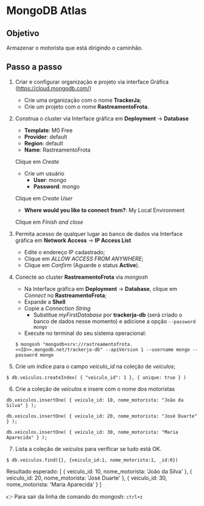 <h1>MongoDB Atlas</h1>

## Objetivo 

<p align="justify">
  Armazenar o motorista que está dirigindo o caminhão. 
</p>

## Passo a passo

1. Criar e configurar organização e projeto via interface Gráfica (https://cloud.mongodb.com/)
	* Crie uma organização com o nome **TrackerJa**;
	* Crie um projeto com o nome **RastreamentoFrota**.
	
2. Construa o cluster via Interface gráfica em **Deployment** -> **Database**

	* **Template**: M0 Free
	* **Provider**: default
	* **Region**: default
	* **Name**: RastreamentoFrota
	
	Clique em _Create_
	
	* Crie um usuário
		* **User**: mongo
		* **Password**: mongo
		
	Clique em _Create User_
	
	* **Where would you like to connect from?**: My Local Environment
	
	Clique em _Finish and close_
	
3. Permita acesso de qualquer lugar ao banco de dados via Interface gráfica em **Network Access** -> **IP Access List**

	* Edite o endereço IP cadastrado;
	* Clique em _ALLOW ACCESS FROM ANYWHERE_;
	* Clique em _Confirm_ (Aguarde o status **Active**).
	
4. Conecte ao cluster **RastreamentoFrota** via _mongosh_

	* Na Interface gráfica em **Deployment** -> **Database**, clique em _Connect_ no **RastreamentoFrota**;
	* Expande a **Shell**
	* Copie a _Connection String_
		* Substitue _myFirstDatabase_ por **trackerja-db** (será criado o banco de dados nesse momento) e adicione a opção `--password mongo`
	* Execute no terminal do seu sistema operacional:
	
	```
	$ mongosh "mongodb+srv://rastreamentofrota.<<ID>>.mongodb.net/trackerja-db" --apiVersion 1 --username mongo --password mongo
	```
	
5. Crie um índice para o campo _veiculo_id_ na coleção de _veículos_;

```
$ db.veiculos.createIndex( { "veiculo_id": 1 }, { unique: true } )
```

6. Crie a coleção de _veículos_ e insere com o nome dos motoristas

```
db.veiculos.insertOne( { veiculo_id: 10, nome_motorista: "João da Silva" } );
```

```
db.veiculos.insertOne( { veiculo_id: 20, nome_motorista: "José Duarte" } );
```

```
db.veiculos.insertOne( { veiculo_id: 30, nome_motorista: "Maria Aparecida" } );
```

7. Lista a coleção de _veículos_ para verificar se tudo está OK.

```
$ db.veiculos.find({}, {veiculo_id:1, nome_motorista:1, _id:0}) 
```

Resultado esperado:
[
  { veiculo_id: 10, nome_motorista: 'João da Silva' },
  { veiculo_id: 20, nome_motorista: 'José Duarte' },
  { veiculo_id: 30, nome_motorista: 'Maria Aparecida' }
]

:point_right: Para sair da linha de comando do mongosh: `ctrl+z`